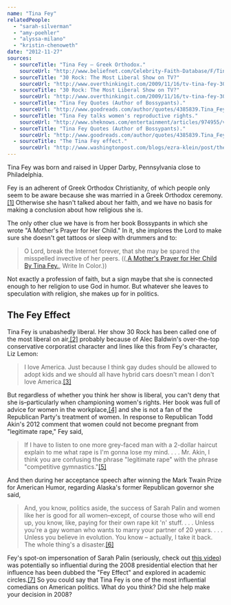 ```yaml
---
name: "Tina Fey"
relatedPeople:
  - "sarah-silverman"
  - "amy-poehler"
  - "alyssa-milano"
  - "kristin-chenoweth"
date: "2012-11-27"
sources:
  - sourceTitle: "Tina Fey – Greek Orthodox."
    sourceUrl: "http://www.beliefnet.com/Celebrity-Faith-Database/F/Tina-Fey.aspx"
  - sourceTitle: "30 Rock: The Most Liberal Show on TV?"
    sourceUrl: "http://www.overthinkingit.com/2009/11/16/tv-tina-fey-30-rock-liberal/"
  - sourceTitle: "30 Rock: The Most Liberal Show on TV?"
    sourceUrl: "http://www.overthinkingit.com/2009/11/16/tv-tina-fey-30-rock-liberal/"
  - sourceTitle: "Tina Fey Quotes (Author of Bossypants)."
    sourceUrl: "http://www.goodreads.com/author/quotes/4385839.Tina_Fey"
  - sourceTitle: "Tina Fey talks women's reproductive rights."
    sourceUrl: "http://www.sheknows.com/entertainment/articles/974955/video-clip-tina-feys-speech-womens-reproductive-rights"
  - sourceTitle: "Tina Fey Quotes (Author of Bossypants)."
    sourceUrl: "http://www.goodreads.com/author/quotes/4385839.Tina_Fey"
  - sourceTitle: "The Tina Fey effect."
    sourceUrl: "http://www.washingtonpost.com/blogs/ezra-klein/post/the-tina-fey-effect/2012/03/09/gIQAwmjO1R_blog.html"
---
```


Tina Fey was born and raised in Upper Darby, Pennsylvania close to Philadelphia.

Fey is an adherent of Greek Orthodox Christianity, of which people only seem to be aware because she was married in a Greek Orthodox ceremony.<a class="source-citation" href="http://www.beliefnet.com/Celebrity-Faith-Database/F/Tina-Fey.aspx" title="Tina Fey – Greek Orthodox.">[1]</a> Otherwise she hasn't talked about her faith, and we have no basis for making a conclusion about how religious she is.

The only other clue we have is from her book Bossypants in which she wrote "A Mother's Prayer for Her Child." In it, she implores the Lord to make sure she doesn't get tattoos or sleep with drummers and to:

>O Lord, break the Internet forever, that she may be spared the misspelled invective of her peers. ((,[A Mother's Prayer for Her Child By Tina Fey.](http://melodygodfred.com/2011/04/15/a-mothers-prayer-for-its-child-by-tina-fey/), Write In Color.))

Not exactly a profession of faith, but a sign maybe that she is connected enough to her religion to use God in humor. But whatever she leaves to speculation with religion, she makes up for in politics.


## The Fey Effect

Tina Fey is unabashedly liberal. Her show 30 Rock has been called one of the most liberal on air,<a class="source-citation" href="http://www.overthinkingit.com/2009/11/16/tv-tina-fey-30-rock-liberal/" title="30 Rock: The Most Liberal Show on TV?">[2]</a> probably because of Alec Baldwin's over-the-top conservative corporatist character and lines like this from Fey's character, Liz Lemon:

>I love America. Just because I think gay dudes should be allowed to adopt kids and we should all have hybrid cars doesn't mean I don't love America.<a class="source-citation" href="http://www.overthinkingit.com/2009/11/16/tv-tina-fey-30-rock-liberal/" title="30 Rock: The Most Liberal Show on TV?">[3]</a>

But regardless of whether you think her show is liberal, you can't deny that she is–particularly when championing women's rights. Her book was full of advice for women in the workplace,<a class="source-citation" href="http://www.goodreads.com/author/quotes/4385839.Tina_Fey" title="Tina Fey Quotes (Author of Bossypants).">[4]</a> and she is not a fan of the Republican Party's treatment of women. In response to Republican Todd Akin's 2012 comment that women could not become pregnant from "legitimate rape," Fey said,

>If I have to listen to one more grey-faced man with a 2-dollar haircut explain to me what rape is I'm gonna lose my mind. . . . Mr. Akin, I think you are confusing the phrase "legitimate rape" with the phrase "competitive gymnastics."<a class="source-citation" href="http://www.sheknows.com/entertainment/articles/974955/video-clip-tina-feys-speech-womens-reproductive-rights" title="Tina Fey talks women&apos;s reproductive rights.">[5]</a>

And then during her acceptance speech after winning the Mark Twain Prize for American Humor, regarding Alaska's former Republican governor she said,

>And, you know, politics aside, the success of Sarah Palin and women like her is good for all women–except, of course those who will end up, you know, like, paying for their own rape kit 'n' stuff. . . . Unless you're a gay woman who wants to marry your partner of 20 years. . . . Unless you believe in evolution. You know – actually, I take it back. The whole thing's a disaster.<a class="source-citation" href="http://www.goodreads.com/author/quotes/4385839.Tina_Fey" title="Tina Fey Quotes (Author of Bossypants).">[6]</a>

Fey's spot-on impersonation of Sarah Palin (seriously, check out [this video](http://www.youtube.com/watch?v=IE-OCDexYrU)) was potentially so influential during the 2008 presidential election that her influence has been dubbed the "Fey Effect" and explored in academic circles.<a class="source-citation" href="http://www.washingtonpost.com/blogs/ezra-klein/post/the-tina-fey-effect/2012/03/09/gIQAwmjO1R_blog.html" title="The Tina Fey effect.">[7]</a> So you could say that Tina Fey is one of the most influential comedians on American politics. What do you think? Did she help make your decision in 2008?